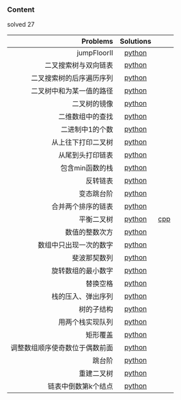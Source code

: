 ### Content 
solved 27

Problems|Solutions| |
--:|:--:|:--:
jumpFloorII|[python](./python/jumpFloorII.py)
二叉搜索树与双向链表|[python](./python/二叉搜索树与双向链表.py)
二叉搜索树的后序遍历序列|[python](./python/二叉搜索树的后序遍历序列.cpp)
二叉树中和为某一值的路径|[python](./python/二叉树中和为某一值的路径.cpp)
二叉树的镜像|[python](./python/二叉树的镜像.cpp)
二维数组中的查找|[python](./python/二维数组中的查找.cpp)
二进制中1的个数|[python](./python/二进制中1的个数.cpp)
从上往下打印二叉树|[python](./python/从上往下打印二叉树.cpp)
从尾到头打印链表|[python](./python/从尾到头打印链表.cpp)
包含min函数的栈|[python](./python/包含min函数的栈.cpp)
反转链表|[python](./python/反转链表.cpp)
变态跳台阶|[python](./python/变态跳台阶.cpp)
合并两个排序的链表|[python](./python/合并两个排序的链表.cpp)
平衡二叉树|[python](./python/平衡二叉树.py)|[cpp](./cpp/平衡二叉树.cpp)|
数值的整数次方|[python](./python/数值的整数次方.cpp)
数组中只出现一次的数字|[python](./python/数组中只出现一次的数字.py)
斐波那契数列|[python](./python/斐波那契数列.cpp)
旋转数组的最小数字|[python](./python/旋转数组的最小数字.cpp)
替换空格|[python](./python/替换空格.cpp)
栈的压入、弹出序列|[python](./python/栈的压入、弹出序列.cpp)
树的子结构|[python](./python/树的子结构.cpp)
用两个栈实现队列|[python](./python/用两个栈实现队列.cpp)
矩形覆盖|[python](./python/矩形覆盖.cpp)
调整数组顺序使奇数位于偶数前面|[python](./python/调整数组顺序使奇数位于偶数前面.cpp)
跳台阶|[python](./python/跳台阶.cpp)
重建二叉树|[python](./python/重建二叉树.cpp)
链表中倒数第k个结点|[python](./python/链表中倒数第k个结点.cpp)
